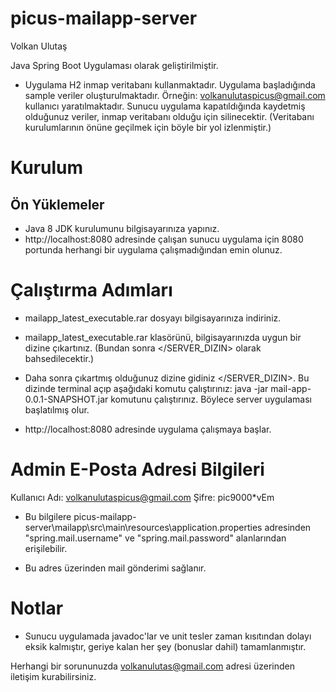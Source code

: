 # picus-mailapp-server
Volkan Ulutaş

Java Spring Boot Uygulaması olarak geliştirilmiştir.

- Uygulama H2 inmap veritabanı kullanmaktadır. Uygulama başladığında sample veriler oluşturulmaktadır.
Örneğin: volkanulutaspicus@gmail.com kullanıcı yaratılmaktadır. 
Sunucu uygulama kapatıldığında kaydetmiş olduğunuz veriler, inmap veritabanı olduğu için silinecektir.
(Veritabanı kurulumlarının önüne geçilmek için böyle bir yol izlenmiştir.)

# Kurulum 

## Ön Yüklemeler 
- Java 8 JDK kurulumunu bilgisayarınıza yapınız. 
- http://localhost:8080 adresinde çalışan sunucu uygulama için 8080 portunda herhangi bir uygulama çalışmadığından emin olunuz.

# Çalıştırma Adımları

- mailapp_latest_executable.rar dosyayı bilgisayarınıza indiriniz.
- mailapp_latest_executable.rar klasörünü, bilgisayarınızda uygun bir dizine çıkartınız. 
(Bundan sonra </SERVER_DIZIN> olarak bahsedilecektir.)
- Daha sonra çıkartmış olduğunuz dizine gidiniz </SERVER_DIZIN>. Bu dizinde terminal açıp aşağıdaki komutu çalıştırınız:
java -jar mail-app-0.0.1-SNAPSHOT.jar
komutunu çalıştırınız. Böylece server uygulaması başlatılmış olur. 

- http://localhost:8080 adresinde uygulama çalışmaya başlar.

# Admin E-Posta Adresi Bilgileri
Kullanıcı Adı: volkanulutaspicus@gmail.com
Şifre: pic9000*vEm

- Bu bilgilere picus-mailapp-server\mailapp\src\main\resources\application.properties adresinden 
"spring.mail.username" ve "spring.mail.password" alanlarından erişilebilir.

- Bu adres üzerinden mail gönderimi sağlanır. 

# Notlar
- Sunucu uygulamada javadoc'lar ve unit tesler zaman kısıtından dolayı eksik kalmıştır, geriye kalan her şey (bonuslar dahil) tamamlanmıştır.

Herhangi bir sorununuzda volkanulutas@gmail.com adresi üzerinden iletişim kurabilirsiniz.
